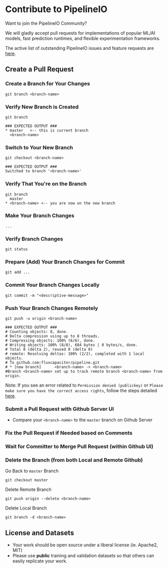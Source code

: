 # Contribute to PipelineIO
Want to join the PipelineIO Community?  

We will gladly accept pull requests for implementations of popular ML/AI models, fast prediction runtimes, and flexible experimentation frameworks.

The active list of outstanding PipelineIO issues and feature requests are [here](https://github.com/fluxcapacitor/pipeline/issues).

## Create a Pull Request
### Create a Branch for Your Changes
```
git branch <branch-name>
```

### Verify New Branch is Created
```
git branch

### EXPECTED OUTPUT ###
* master   <-- this is current branch
  <branch-name>
```

### Switch to Your New Branch
```
git checkout <branch-name>

### EXPECTED OUTPUT ###
Switched to branch '<branch-name>'
```

### Verify That You're on the Branch
```
git branch
  master
* <branch-name> <-- you are now on the new branch
```

### Make Your Branch Changes
```
...
```

### Verify Branch Changes
```
git status
```

### Prepare (Add) Your Branch Changes for Commit
```
git add ...
```

### Commit Your Branch Changes Locally
```
git commit -m "<descriptive-message>"
```

### Push Your Branch Changes Remotely
```
git push -u origin <branch-name>

### EXPECTED OUTPUT ###
# Counting objects: 8, done.
# Delta compression using up to 8 threads.
# Compressing objects: 100% (6/6), done.
# Writing objects: 100% (8/8), 684 bytes | 0 bytes/s, done.
# Total 8 (delta 2), reused 0 (delta 0)
# remote: Resolving deltas: 100% (2/2), completed with 1 local objects.
# To github.com:fluxcapacitor/pipeline.git
# * [new branch]      <branch-name> -> <branch-name>
#Branch <branch-name> set up to track remote branch <branch-name> from origin.
```
Note:  If you see an error related to `Permission denied (publickey)` or `Please make sure you have the correct access rights`, follow the steps detailed [here](Github-Notes#start-your-ssh-authentication-agent).

### Submit a Pull Request with Github Server UI
* Compare your `<branch-name>` to the `master` branch on Github Server

### Fix the Pull Request if Needed based on Comments

### Wait for Committer to Merge Pull Request (within Github UI)

### Delete the Branch (from both Local and Remote Github)
Go Back to `master` Branch
```
git checkout master
```

Delete Remote Branch
```
git push origin --delete <branch-name>
```

Delete Local Branch
```
git branch -d <branch-name>
```
 
## License and Datasets 
* Your work should be open source under a liberal license (ie. Apache2, MIT)
* Please use **public** training and validation datasets so that others can easily replicate your work.
